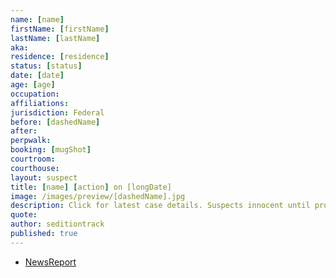 ```yaml
---
name: [name]
firstName: [firstName]
lastName: [lastName]
aka:
residence: [residence]
status: [status]
date: [date]
age: [age]
occupation:
affiliations:
jurisdiction: Federal
before: [dashedName]
after:
perpwalk:
booking: [mugShot]
courtroom:
courthouse:
layout: suspect
title: [name] [action] on [longDate]
image: /images/preview/[dashedName].jpg
description: Click for latest case details. Suspects innocent until proven guilty.
quote:
author: seditiontrack
published: true
---
```


- [NewsReport]()
